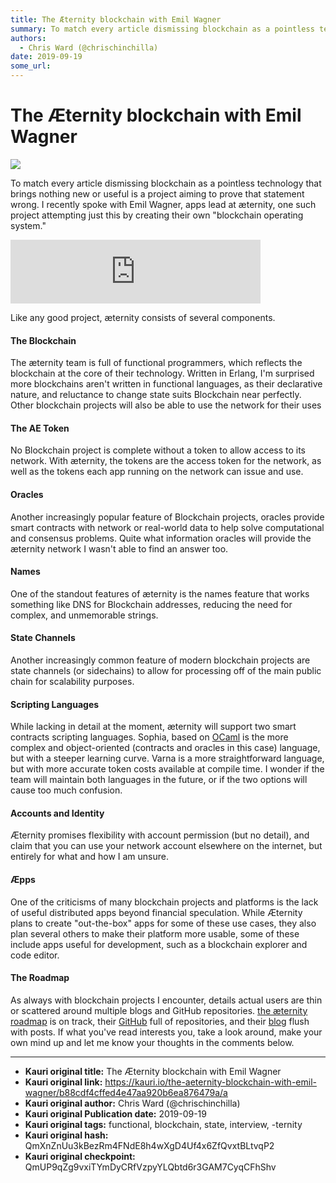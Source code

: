 ```yaml
---
title: The Æternity blockchain with Emil Wagner
summary: To match every article dismissing blockchain as a pointless technology that brings nothing new or useful is a project aiming to prove that statement wrong. I recently spoke with Emil Wagner, apps lead at æternity, one such project attempting just this by creating their own blockchain operating system. Like any good project, æternity consists of several components. The Blockchain The æternity team is full of functional programmers, which reflects the blockchain at the core of their technology. Wr
authors:
  - Chris Ward (@chrischinchilla)
date: 2019-09-19
some_url: 
---
```


# The Æternity blockchain with Emil Wagner

![](https://ipfs.infura.io/ipfs/QmapwraHpvSpxJdEV1QXYoffHYowaqpvLs2qem9UXrb9yx)



To match every article dismissing blockchain as a pointless technology that brings nothing new or useful is a project aiming to prove that statement wrong. I recently spoke with Emil Wagner, apps lead at æternity, one such project attempting just this by creating their own "blockchain operating system."

<iframe src="https://anchor.fm/theweeklysqueak/embed/episodes/The-Aeternity-Blockchain-with-Emil-Wagner-e2bp51/a-a5n37t" height="102px" width="400px" frameborder="0" scrolling="no"></iframe>

Like any good project, æternity consists of several components.

#### The Blockchain

The æternity team is full of functional programmers, which reflects the blockchain at the core of their technology. Written in Erlang, I'm surprised more blockchains aren't written in functional languages, as their declarative nature, and reluctance to change state suits Blockchain near perfectly. Other blockchain projects will also be able to use the network for their uses

#### The AE Token

No Blockchain project is complete without a token to allow access to its network. With æternity, the tokens are the access token for the network, as well as the tokens each app running on the network can issue and use.

#### Oracles

Another increasingly popular feature of Blockchain projects, oracles provide smart contracts with network or real-world data to help solve computational and consensus problems. Quite what information oracles will provide the æternity network I wasn't able to find an answer too.

#### Names

One of the standout features of æternity is the names feature that works something like DNS for Blockchain addresses, reducing the need for complex, and unmemorable strings.

#### State Channels

Another increasingly common feature of modern blockchain projects are state channels (or sidechains) to allow for processing off of the main public chain for scalability purposes.

#### Scripting Languages

While lacking in detail at the moment, æternity will support two smart contracts scripting languages. Sophia, based on [OCaml](https://ocaml.org) is the more complex and object-oriented (contracts and oracles in this case) language, but with a steeper learning curve. Varna is a more straightforward language, but with more accurate token costs available at compile time. I wonder if the team will maintain both languages in the future, or if the two options will cause too much confusion.

#### Accounts and Identity

Æternity promises flexibility with account permission (but no detail), and claim that you can use your network account elsewhere on the internet, but entirely for what and how I am unsure.

#### Æpps

One of the criticisms of many blockchain projects and platforms is the lack of useful distributed apps beyond financial speculation. While Æternity plans to create "out-the-box" apps for some of these use cases, they also plan several others to make their platform more usable, some of these include apps useful for development, such as a blockchain explorer and code editor.

#### The Roadmap

As always with blockchain projects I encounter, details actual users are thin or scattered around multiple blogs and GitHub repositories. [the æternity roadmap](https://aeternity.com/#roadmap) is on track, their [GitHub](https://aeternity.com/#roadmap) full of repositories, and their [blog](https://blog.aeternity.com) flush with posts. If what you've read interests you, take a look around, make your own mind up and let me know your thoughts in the comments below.



---

- **Kauri original title:** The Æternity blockchain with Emil Wagner
- **Kauri original link:** https://kauri.io/the-aeternity-blockchain-with-emil-wagner/b88cdf4cffed4e47aa920b6ea876479a/a
- **Kauri original author:** Chris Ward (@chrischinchilla)
- **Kauri original Publication date:** 2019-09-19
- **Kauri original tags:** functional, blockchain, state, interview, -ternity
- **Kauri original hash:** QmXnZnUu3kBezRm4FNdE8h4wXgD4Uf4x6ZfQvxtBLtvqP2
- **Kauri original checkpoint:** QmUP9qZg9vxiTYmDyCRfVzpyYLQbtd6r3GAM7CyqCFhShv



